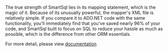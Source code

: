 The true strength of SmartSql lies in its mapping statement, which is the magic of it. Because of its unusually powerful, the mapper's XML file is relatively simple. If you compare it to ADO.NET code with the same functionality, you'll immediately find that you've saved nearly 96% of your code, and SmartSql built to focus on SQL to reduce your hassle as much as possible, which is the difference from other ORM essentials.

For more detail, please view [documentation](https://smartsql.net/en/config/sqlmap.html)